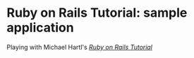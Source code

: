 # Ruby on Rails Tutorial: sample application

Playing with Michael Hartl's [*Ruby on Rails Tutorial*](http://railstutorial.org/)